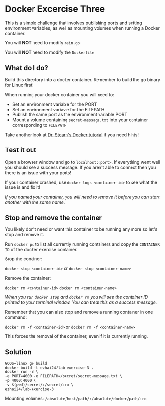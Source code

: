 # Docker Excercise Three

This is a simple challenge that involves publishing ports and setting environment variables, as well as mounting volumes when running a Docker container.

You will **NOT** need to modify `main.go`

You will **NOT** need to modify the `Dockerfile`

## What do I do?

Build this directory into a docker container. Remember to build the go binary for Linux first!

When running your docker container you will need to:

- Set an environment variable for the PORT
- Set an environment variavle for the FILEPATH
- Publish the same port as the environment variable PORT
- Mount a volume containing `secret-message.txt` into your container corresponding to `FILEPATH`

Take another look at [Dr. Stearn's Docker tutorial](https://drstearns.github.io/tutorials/docker/) if you need hints!

## Test it out

Open a browser window and go to `localhost:<port>`. If everything went well you should see a success message. If you aren't able to connect then you there is an issue with your ports!

If your container crashed, use `docker logs <container-id>` to see what the issue is and fix it!

*If you named your container, you will need to remove it before you can start another with the same name.*

## Stop and remove the container

You likely don't need or want this container to be running any more so let's stop and remove it.

Run `docker ps` to list all currently running containers and copy the `CONTAINER ID` of the docker exercise container.

Stop the conainer:

`docker stop <container-id>` or `docker stop <container-name>`

Remove the container:

`docker rm <container-id>` `docker rm <container-name>`

*When you run `docker stop` and `docker rm` you will see the container ID printed to your terminal window. You can treat this as a success message.*

Remember that you can also stop and remove a running container in one command:

`docker rm -f <container-id>` or `docker rm -f <container-name>`

This forces the removal of the container, even if it is currently running.

## Solution
```
GOOS=linux go build
docker build -t ezhai24/lab-exercise-3 .
docker run -d \
-e PORT=4000 -e FILEPATH=/secret/secret-message.txt \
-p 4000:4000 \
-v $(pwd)/secret/:/secret/:ro \
ezhai24/lab-exercise-3
```
Mounting volumes: `/absolute/host/path/:/absolute/docker/path/:ro`